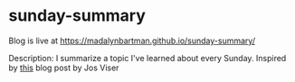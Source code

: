 # sunday-summary
Blog is live at https://madalynbartman.github.io/sunday-summary/

Description: I summarize a topic I've learned about every Sunday. Inspired by [this](https://josvisser.substack.com/p/career-advice-learn-how-to-write?r=b67wp&utm_campaign=post&utm_medium=web&triedRedirect=true) blog post by Jos Viser
